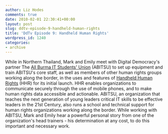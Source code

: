 ```yaml
---
author: Liz Hodes
comments: true
date: 2010-02-01 22:30:41+00:00
layout: post
slug: ddtv-episode-9-handheld-human-rights
title: 'DdTv Episode 9: Handheld Human Rights'
wordpress_id: 1240
categories:
- archive
---
```




While in Northern Thailand, Mark and Emily meet with Digital Democracy's partner The [All Burma IT Students' Union](http://www.abitsu.org/) (ABITSU) to set up equipment and train ABITSU's core staff, as well as members of other human rights groups working along the border, in the uses and features of [Handheld Human Rights](../#hhr) (HHR) for its initial launch. HHR enables organizations to communicate securely through the use of mobile phones, and to make human rights data accessible and actionable. ABITSU, an organization that teaches the next generation of young leaders critical IT skills to be effective leaders in the 21st Century, also runs a school and technical support for human rights organizations working along the border. While working with ABITSU, Mark and Emily hear a powerful personal story from one of the organization's head trainers - his determination at any cost, to do this important and necessary work.
